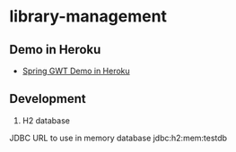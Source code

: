 # library-management
## Demo in Heroku

- [Spring GWT Demo in Heroku](http://ikoval-library-management.herokuapp.com/demogwt/index.html)

## Development
1. H2 database

JDBC URL to use in memory database jdbc:h2:mem:testdb
